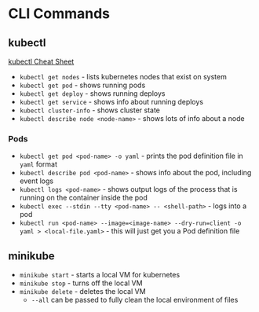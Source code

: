 # CLI Commands

## kubectl

[kubectl Cheat Sheet](https://kubernetes.io/docs/reference/kubectl/cheatsheet/)

- `kubectl get nodes` - lists kubernetes nodes that exist on system
- `kubectl get pod` - shows running pods
- `kubectl get deploy` - shows running deploys
- `kubectl get service` - shows info about running deploys
- `kubectl cluster-info` - shows cluster state
- `kubectl describe node <node-name>` - shows lots of info about a node
 
### Pods

- `kubectl get pod <pod-name> -o yaml` - prints the pod definition file in `yaml` format
- `kubectl describe pod <pod-name>` - shows info about the pod, including event logs
- `kubectl logs <pod-name>` - shows output logs of the process that is running on the container inside the pod
- `kubectl exec --stdin --tty <pod-name> -- <shell-path>` - logs into a pod
- `kubectl run <pod-name> --image=<image-name> --dry-run=client -o yaml > <local-file.yaml>` - this will just get you a Pod definition file

## minikube

- `minikube start` - starts a local VM for kubernetes
- `minikube stop` - turns off the local VM
- `minikube delete` - deletes the local VM
  - `--all` can be passed to fully clean the local environment of files
